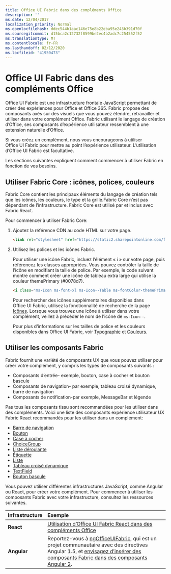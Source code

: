 ```yaml
---
title: Office UI Fabric dans des compléments Office 
description: ''
ms.date: 12/04/2017
localization_priority: Normal
ms.openlocfilehash: ddec544b1aac146e75e8b22eba95e243b391d70f
ms.sourcegitcommit: d15bca2c12732f8599be2ec4b2adc7c254552f52
ms.translationtype: MT
ms.contentlocale: fr-FR
ms.lasthandoff: 02/12/2020
ms.locfileid: "41950473"
---
```

# <a name="office-ui-fabric-in-office-add-ins"></a>Office UI Fabric dans des compléments Office 

Office UI Fabric est une infrastructure frontale JavaScript permettant de créer des expériences pour Office et Office 365. Fabric propose des composants axés sur des visuels que vous pouvez étendre, retravailler et utiliser dans votre complément Office. Fabric utilisant le langage de création d’Office, ses composants d’expérience utilisateur ressemblent à une extension naturelle d’Office. 

Si vous créez un complément, nous vous encourageons à utiliser Office UI Fabric pour mettre au point l’expérience utilisateur. L’utilisation d’Office UI Fabric est facultative.

Les sections suivantes expliquent comment commencer à utiliser Fabric en fonction de vos besoins. 

## <a name="use-fabric-core-icons-fonts-colors"></a>Utiliser Fabric Core : icônes, polices, couleurs
Fabric Core contient les principaux éléments du langage de création tels que les icônes, les couleurs, le type et la grille.Fabric Core n’est pas dépendant de l’infrastructure. Fabric Core est utilisé par et inclus avec Fabric React.

Pour commencer à utiliser Fabric Core:

1. Ajoutez la référence CDN au code HTML sur votre page.  

    ```html
    <link rel="stylesheet" href="https://static2.sharepointonline.com/files/fabric/office-ui-fabric-core/9.6.1/css/fabric.min.css">
    ```   
    
2. Utilisez les polices et les icônes Fabric. 

    Pour utiliser une icône Fabric, incluez l’élément « i » sur votre page, puis référencez les classes appropriées. Vous pouvez contrôler la taille de l’icône en modifiant la taille de police. Par exemple, le code suivant montre comment créer une icône de tableau extra large qui utilise la couleur themePrimary (#0078d7). 
   
    ```html
    <i class="ms-Icon ms-font-xl ms-Icon--Table ms-fontColor-themePrimary"></i>
    ```

    Pour rechercher des icônes supplémentaires disponibles dans Office UI Fabric, utilisez la fonctionnalité de recherche de la page [Icônes](https://developer.microsoft.com/fabric#/styles/icons). Lorsque vous trouvez une icône à utiliser dans votre complément, veillez à précéder le nom de l’icône de `ms-Icon--`. 

    Pour plus d’informations sur les tailles de police et les couleurs disponibles dans Office UI Fabric, voir [Typographie](https://developer.microsoft.com/fabric#/styles/typography) et [Couleurs](https://developer.microsoft.com/fabric#/styles/colors).
 
## <a name="use-fabric-components"></a>Utiliser les composants Fabric 
Fabric fournit une variété de composants UX que vous pouvez utiliser pour créer votre complément, y compris les types de composants suivants :

- Composants d’entrée- exemple, bouton, case à cocher et bouton bascule
- Composants de navigation- par exemple, tableau croisé dynamique, barre de navigation
- Composants de notification-par exemple, MessageBar et légende  

Pas tous les composants tissu sont recommandées pour les utiliser dans des compléments. Voici une liste des composants expérience utilisateur UX Fabric React recommandés pour les utiliser dans un complément:

- [Barre de navigation](https://developer.microsoft.com/fabric#/components/breadcrumb)
- [Bouton](https://developer.microsoft.com/fabric#/components/button)
- [Case à cocher](https://developer.microsoft.com/fabric#/components/checkbox)
- [ChoiceGroup](https://developer.microsoft.com/fabric#/components/choicegroup)
- [Liste déroulante](https://developer.microsoft.com/fabric#/components/dropdown)
- [Étiquette](https://developer.microsoft.com/fabric#/components/label)
- [Liste](https://developer.microsoft.com/fabric#/components/list)
- [Tableau croisé dynamique](https://developer.microsoft.com/fabric#/components/pivot)
- [TextField](https://developer.microsoft.com/fabric#/components/textfield)
- [Bouton bascule](https://developer.microsoft.com/fabric#/components/toggle)

Vous pouvez utiliser différentes infrastructures JavaScript, comme Angular ou React, pour créer votre complément. Pour commencer à utiliser les composants Fabric avec votre infrastructure, consultez les ressources suivantes.

|**Infrastructure**|**Exemple**|
|:------------|:----------|
|**React**|[Utilisation d’Office UI Fabric React dans des compléments Office](using-office-ui-fabric-react.md )|
|**Angular**| Reportez-vous à [ngOfficeUIFabric](http://ngofficeuifabric.com/), qui est un projet communautaire avec des directives Angular 1.5, et [envisagez d’insérer des composants Fabric dans des composants Angular 2](../develop/add-ins-with-angular2.md#consider-wrapping-fabric-components-with-angular-components).|
